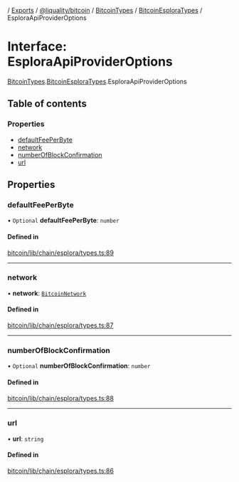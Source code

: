 [](../README.md) / [Exports](../modules.md) / [@liquality/bitcoin](../modules/liquality_bitcoin.md) / [BitcoinTypes](../modules/liquality_bitcoin.BitcoinTypes.md) / [BitcoinEsploraTypes](../modules/liquality_bitcoin.BitcoinTypes.BitcoinEsploraTypes.md) / EsploraApiProviderOptions

# Interface: EsploraApiProviderOptions

[BitcoinTypes](../modules/liquality_bitcoin.BitcoinTypes.md).[BitcoinEsploraTypes](../modules/liquality_bitcoin.BitcoinTypes.BitcoinEsploraTypes.md).EsploraApiProviderOptions

## Table of contents

### Properties

- [defaultFeePerByte](liquality_bitcoin.BitcoinTypes.BitcoinEsploraTypes.EsploraApiProviderOptions.md#defaultfeeperbyte)
- [network](liquality_bitcoin.BitcoinTypes.BitcoinEsploraTypes.EsploraApiProviderOptions.md#network)
- [numberOfBlockConfirmation](liquality_bitcoin.BitcoinTypes.BitcoinEsploraTypes.EsploraApiProviderOptions.md#numberofblockconfirmation)
- [url](liquality_bitcoin.BitcoinTypes.BitcoinEsploraTypes.EsploraApiProviderOptions.md#url)

## Properties

### defaultFeePerByte

• `Optional` **defaultFeePerByte**: `number`

#### Defined in

[bitcoin/lib/chain/esplora/types.ts:89](https://github.com/liquality/chainabstractionlayer/blob/c190aa67/packages/bitcoin/lib/chain/esplora/types.ts#L89)

___

### network

• **network**: [`BitcoinNetwork`](liquality_bitcoin.BitcoinTypes.BitcoinNetwork.md)

#### Defined in

[bitcoin/lib/chain/esplora/types.ts:87](https://github.com/liquality/chainabstractionlayer/blob/c190aa67/packages/bitcoin/lib/chain/esplora/types.ts#L87)

___

### numberOfBlockConfirmation

• `Optional` **numberOfBlockConfirmation**: `number`

#### Defined in

[bitcoin/lib/chain/esplora/types.ts:88](https://github.com/liquality/chainabstractionlayer/blob/c190aa67/packages/bitcoin/lib/chain/esplora/types.ts#L88)

___

### url

• **url**: `string`

#### Defined in

[bitcoin/lib/chain/esplora/types.ts:86](https://github.com/liquality/chainabstractionlayer/blob/c190aa67/packages/bitcoin/lib/chain/esplora/types.ts#L86)
